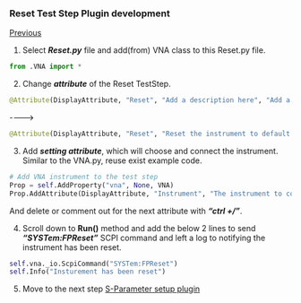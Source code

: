 
### Reset Test Step Plugin development
[Previous](https://github.com/csprings/Code-Repo/blob/gh-pages/index.md)

1.	Select ***Reset.py*** file and add(from) VNA class to this Reset.py file.
```python
from .VNA import *
```
2.	Change ***attribute*** of the Reset TestStep. 
```python
@Attribute(DisplayAttribute, "Reset", "Add a description here", "Add a group name here")
```
---->
```python
@Attribute(DisplayAttribute, "Reset", "Reset the instrument to default setting", "VNA") 
```
3.  Add ***setting attribute***, which will choose and connect the instrument. Similar to the VNA.py, reuse exist example code.
```python
# Add VNA instrument to the test step
Prop = self.AddProperty("vna", None, VNA)
Prop.AddAttribute(DisplayAttribute, "Instrument", "The instrument to connect", "Resources")
```
And delete or comment out for the next attribute with ***“ctrl +/”***.

4.	Scroll down to **Run()** method and add the below 2 lines to send ***“SYSTem:FPReset”*** SCPI command and left a log to notifying the instrument has been reset.
```python
self.vna._io.ScpiCommand("SYSTem:FPReset")
self.Info("Insturement has been reset")
```

5. Move to the next step [S-Parameter setup plugin](https://github.com/csprings/Code-Repo/blob/gh-pages/SParaTest.md)
